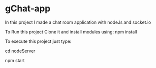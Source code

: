 # gChat-app

In this project I made a chat room application with nodeJs and socket.io

To Run this project Clone it and install modules using: npm install

To execute this project just type: 

cd nodeServer 

npm start
